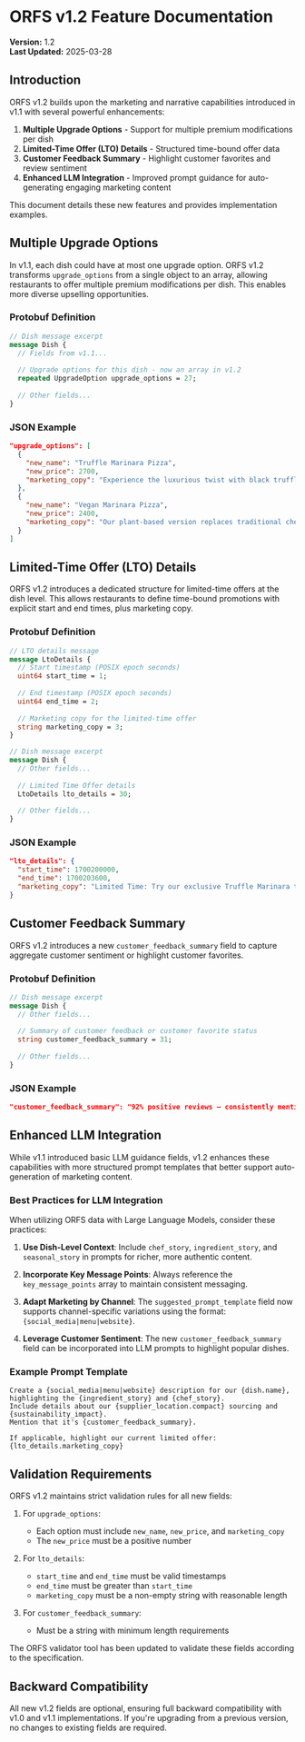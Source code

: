 # ORFS v1.2 Feature Documentation

**Version:** 1.2  
**Last Updated:** 2025-03-28

## Introduction

ORFS v1.2 builds upon the marketing and narrative capabilities introduced in v1.1 with several powerful enhancements:

1. **Multiple Upgrade Options** - Support for multiple premium modifications per dish
2. **Limited-Time Offer (LTO) Details** - Structured time-bound offer data
3. **Customer Feedback Summary** - Highlight customer favorites and review sentiment
4. **Enhanced LLM Integration** - Improved prompt guidance for auto-generating engaging marketing content

This document details these new features and provides implementation examples.

## Multiple Upgrade Options

In v1.1, each dish could have at most one upgrade option. ORFS v1.2 transforms `upgrade_options` from a single object to an array, allowing restaurants to offer multiple premium modifications per dish. This enables more diverse upselling opportunities.

### Protobuf Definition

```protobuf
// Dish message excerpt
message Dish {
  // Fields from v1.1...
  
  // Upgrade options for this dish - now an array in v1.2
  repeated UpgradeOption upgrade_options = 27;
  
  // Other fields...
}
```

### JSON Example

```json
"upgrade_options": [
  {
    "new_name": "Truffle Marinara Pizza",
    "new_price": 2700,
    "marketing_copy": "Experience the luxurious twist with black truffle oil and aged Parmigiano—an upgrade that celebrates local flavor with a touch of indulgence."
  },
  {
    "new_name": "Vegan Marinara Pizza",
    "new_price": 2400,
    "marketing_copy": "Our plant-based version replaces traditional cheese with our house-made cashew ricotta, delivering all the flavor with none of the dairy."
  }
]
```

## Limited-Time Offer (LTO) Details

ORFS v1.2 introduces a dedicated structure for limited-time offers at the dish level. This allows restaurants to define time-bound promotions with explicit start and end times, plus marketing copy.

### Protobuf Definition

```protobuf
// LTO details message
message LtoDetails {
  // Start timestamp (POSIX epoch seconds)
  uint64 start_time = 1;
  
  // End timestamp (POSIX epoch seconds)
  uint64 end_time = 2;
  
  // Marketing copy for the limited-time offer
  string marketing_copy = 3;
}

// Dish message excerpt
message Dish {
  // Other fields...
  
  // Limited Time Offer details
  LtoDetails lto_details = 30;
  
  // Other fields...
}
```

### JSON Example

```json
"lto_details": {
  "start_time": 1700200000,
  "end_time": 1700203600,
  "marketing_copy": "Limited Time: Try our exclusive Truffle Marinara this week only! Made with rare black truffles from our partner farm."
}
```

## Customer Feedback Summary

ORFS v1.2 introduces a new `customer_feedback_summary` field to capture aggregate customer sentiment or highlight customer favorites.

### Protobuf Definition

```protobuf
// Dish message excerpt
message Dish {
  // Other fields...
  
  // Summary of customer feedback or customer favorite status
  string customer_feedback_summary = 31;
  
  // Other fields...
}
```

### JSON Example

```json
"customer_feedback_summary": "92% positive reviews – consistently mentioned as the most authentic Neapolitan-style pizza in Sonoma!"
```

## Enhanced LLM Integration

While v1.1 introduced basic LLM guidance fields, v1.2 enhances these capabilities with more structured prompt templates that better support auto-generation of marketing content.

### Best Practices for LLM Integration

When utilizing ORFS data with Large Language Models, consider these practices:

1. **Use Dish-Level Context**: Include `chef_story`, `ingredient_story`, and `seasonal_story` in prompts for richer, more authentic content.

2. **Incorporate Key Message Points**: Always reference the `key_message_points` array to maintain consistent messaging.

3. **Adapt Marketing by Channel**: The `suggested_prompt_template` field now supports channel-specific variations using the format: `{social_media|menu|website}`.

4. **Leverage Customer Sentiment**: The new `customer_feedback_summary` field can be incorporated into LLM prompts to highlight popular dishes.

### Example Prompt Template

```
Create a {social_media|menu|website} description for our {dish.name}, highlighting the {ingredient_story} and {chef_story}. 
Include details about our {supplier_location.compact} sourcing and {sustainability_impact}.
Mention that it's {customer_feedback_summary}.

If applicable, highlight our current limited offer: {lto_details.marketing_copy}
```

## Validation Requirements

ORFS v1.2 maintains strict validation rules for all new fields:

1. For `upgrade_options`:
   - Each option must include `new_name`, `new_price`, and `marketing_copy`
   - The `new_price` must be a positive number

2. For `lto_details`:
   - `start_time` and `end_time` must be valid timestamps
   - `end_time` must be greater than `start_time`
   - `marketing_copy` must be a non-empty string with reasonable length

3. For `customer_feedback_summary`:
   - Must be a string with minimum length requirements

The ORFS validator tool has been updated to validate these fields according to the specification.

## Backward Compatibility

All new v1.2 fields are optional, ensuring full backward compatibility with v1.0 and v1.1 implementations. If you're upgrading from a previous version, no changes to existing fields are required.

